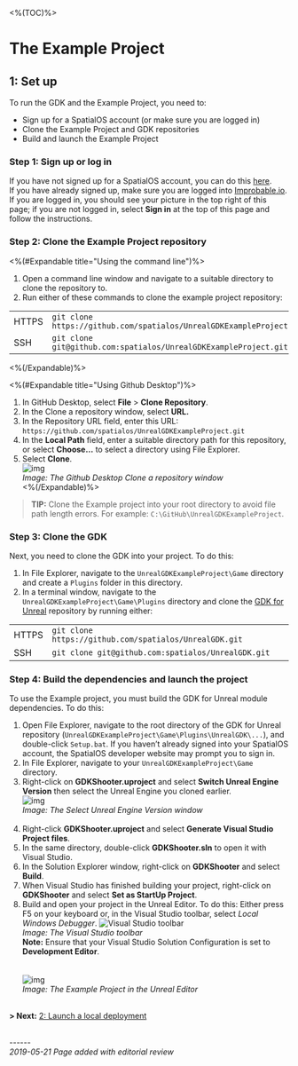 <%(TOC)%>
# The Example Project 
## 1: Set up

To run the GDK and the Example Project, you need to:

* Sign up for a SpatialOS account (or make sure you are logged in)
* Clone the Example Project and GDK repositories
* Build and launch the Example Project

### Step 1: Sign up or log in

If you have not signed up for a SpatialOS account, you can do this [here](https://improbable.io/get-spatialos).
<br/>
If you have already signed up, make sure you are logged into [Improbable.io](https://improbable.io). If you are logged in, you should see your picture in the top right of this page; if you are not logged in, select __Sign in__ at the top of this page and follow the instructions.

### Step 2: Clone the Example Project repository

<%(#Expandable title="Using the command line")%>

1. Open a command line  window and navigate to a suitable directory to clone the repository to.
1. Run either of these commands to clone the example project repository:

|  |  |
| ----- | ------------------------------------------------------------ |
| HTTPS | `git clone https://github.com/spatialos/UnrealGDKExampleProject.git` |
| SSH   | `git clone git@github.com:spatialos/UnrealGDKExampleProject.git` |

<%(/Expandable)%>

<%(#Expandable title="Using Github Desktop")%>

1. In GitHub Desktop, select **File** >  **Clone  Repository**.<br/>
1. In the Clone a repository window, select **URL.**<br/>
1. In the Repository URL field, enter this URL: `https://github.com/spatialos/UnrealGDKExampleProject.git`<br/>
1. In the **Local Path** field, enter a suitable directory path for this repository, or select **Choose…** to select a directory using File Explorer. <br/>
1. Select **Clone**. <br/>
![img]({{assetRoot}}assets/screen-grabs/github-desktop.png)<br/>
_Image: The Github Desktop Clone a repository window_<br/>
<%(/Expandable)%>

> **TIP:** Clone the Example project into your root directory to avoid file path length errors. For example: `C:\GitHub\UnrealGDKExampleProject`.

### Step 3: Clone the GDK 

Next, you need to clone the GDK into your project. To do this: 

1. In File Explorer, navigate to the `UnrealGDKExampleProject\Game` directory and create a `Plugins` folder in this directory.
1. In a terminal window, navigate to the `UnrealGDKExampleProject\Game\Plugins` directory and clone the [GDK for Unreal](https://github.com/spatialos/UnrealGDK) repository by running either:

|  |  |
| ----- | ---- |
| HTTPS | `git clone https://github.com/spatialos/UnrealGDK.git` |
| SSH | `git clone git@github.com:spatialos/UnrealGDK.git`|

### Step 4: Build the dependencies and launch the project

To use the Example project, you must build the GDK for Unreal module dependencies. To do this:

1. Open File Explorer, navigate to the root directory of the GDK for Unreal repository (`UnrealGDKExampleProject\Game\Plugins\UnrealGDK\...`), and double-click `Setup.bat`. If you haven’t already signed into your SpatialOS account, the SpatialOS developer website may prompt you to sign in.
1. In File Explorer, navigate to your `UnrealGDKExampleProject\Game` directory.
1. Right-click on **GDKShooter.uproject** and select **Switch Unreal Engine Version** then select the Unreal Engine you cloned earlier. <br/>
    ![img]({{assetRoot}}assets/screen-grabs/select-unreal-engine.png)<br/>
    _Image: The Select Unreal Engine Version window_<br/><br/>
1. Right-click **GDKShooter.uproject** and select **Generate Visual Studio Project files**.
1. In the same directory, double-click **GDKShooter.sln** to open it with Visual Studio.
1. In the Solution Explorer window, right-click on **GDKShooter** and select **Build**.
1. When Visual Studio has finished building your project, right-click on **GDKShooter** and select **Set as StartUp Project**.
1. Build and open your project in the Unreal Editor. To do this: Either press F5 on your keyboard or, in the Visual Studio toolbar, select *Local Windows Debugger*.
   ![Visual Studio toolbar]({{assetRoot}}assets/set-up-template/template-vs-toolbar.png)<br/>
   _Image: The Visual Studio toolbar_ <br/>
   **Note:** Ensure that your Visual Studio Solution Configuration is set to **Development Editor**. <br/><br/><br/>
   ![img]({{assetRoot}}assets/example-project/example-project-editor.png)<br/>
   _Image: The Example Project in the Unreal Editor_<br/><br/>

**> Next:** [2: Launch a local deployment]({{urlRoot}}/content/get-started/example-project/exampleproject-local-deployment) 


<br/>------<br/>
_2019-05-21 Page added with editorial review_